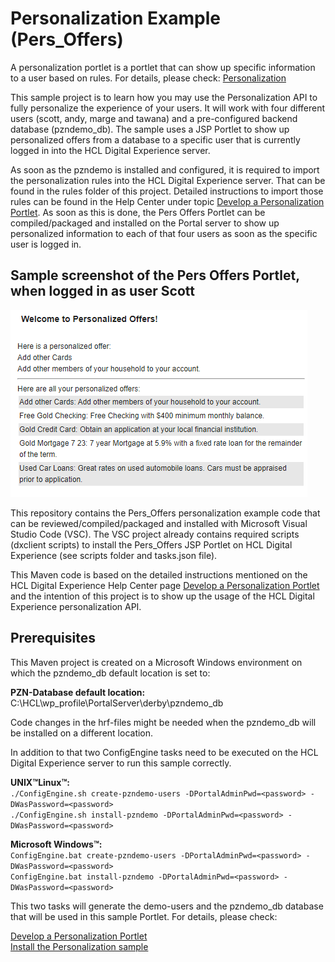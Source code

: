 # Personalization Example (Pers_Offers)

A personalization portlet is a portlet that can show up specific information to a user based on rules. For details, please check: [Personalization](https://opensource.hcltechsw.com/digital-experience/latest/get_started/product_overview/personalization/?h=personalization)

This sample project is to learn how you may use the Personalization API to fully personalize the experience of your users. It will work with four different users (scott, andy, marge and tawana) and a pre-configured backend database (pzndemo_db). The sample uses a JSP Portlet to show up personalized offers from a database to a specific user that is currently logged in into the HCL Digital Experience server.  

As soon as the pzndemo is installed and configured, it is required to import the personalization rules into the HCL Digital Experience server. That can be found in the rules folder of this project. Detailed instructions to import those rules can be found in the Help Center under topic [Develop a Personalization Portlet](https://opensource.hcltechsw.com/digital-experience/latest/manage_content/pzn/pzn_portlet). As soon as this is done, the Pers Offers Portlet can be compiled/packaged and installed on the Portal server to show up personalized information to each of that four users as soon as the specific user is logged in.  

## Sample screenshot of the Pers Offers Portlet, when logged in as user Scott  

![Pers Offers Portlet - Sample Screenshot](./images/Pers_Offers_Portlet_content_sample.png)  

This repository contains the Pers_Offers personalization example code that can be reviewed/compiled/packaged and installed with Microsoft Visual Studio Code (VSC). The VSC project already contains required scripts (dxclient scripts) to install the Pers_Offers JSP Portlet on HCL Digital Experience (see scripts folder and tasks.json file).

This Maven code is based on the detailed instructions mentioned on the HCL Digital Experience Help Center page [Develop a Personalization Portlet](https://opensource.hcltechsw.com/digital-experience/latest/manage_content/pzn/pzn_portlet) and the intention of this project is to show up the usage of the HCL Digital Experience personalization API.

## Prerequisites

This Maven project is created on a Microsoft Windows environment on which the pzndemo_db default location is set to:

 **PZN-Database default location:** C:\HCL\wp_profile\PortalServer\derby\pzndemo_db

Code changes in the hrf-files might be needed when the pzndemo_db will be installed on a different location.

In addition to that two ConfigEngine tasks need to be executed on the HCL Digital Experience server to run this sample correctly.

**UNIX™Linux™:**  
```./ConfigEngine.sh create-pzndemo-users -DPortalAdminPwd=<password> -DWasPassword=<password>```  
```./ConfigEngine.sh install-pzndemo -DPortalAdminPwd=<password> -DWasPassword=<password>```  

**Microsoft Windows™:**  
```ConfigEngine.bat create-pzndemo-users -DPortalAdminPwd=<password> -DWasPassword=<password>```  
```ConfigEngine.bat install-pzndemo -DPortalAdminPwd=<password> -DWasPassword=<password>```  

This two tasks will generate the demo-users and the pzndemo_db database that will be used in this sample Portlet. For details, please check:

[Develop a Personalization Portlet](https://opensource.hcltechsw.com/digital-experience/latest/manage_content/pzn/pzn_portlet)  
[Install the Personalization sample](https://opensource.hcltechsw.com/digital-experience/CF221/manage_content/pzn/pzn_portlet/pzn_demoinstall/)  
